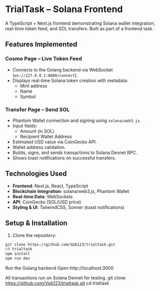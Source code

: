 # TrialTask – Solana Frontend

A TypeScript + Next.js frontend demonstrating Solana wallet integration, real-time token feed, and SOL transfers. Built as part of a frontend task .

## Features Implemented

### Cosmo Page – Live Token Feed
- Connects to the Golang backend via WebSocket (`ws://127.0.0.1:8080/connect`).
- Displays real-time Solana token creation with metadata:
  - Mint address  
  - Name  
  - Symbol  

### Transfer Page – Send SOL
- Phantom Wallet connection and signing using `solana/web3.js`.  
- Input fields:
  - Amount (in SOL)  
  - Recipient Wallet Address  
- Estimated USD value via CoinGecko API.  
- Wallet address validation.  
- Builds, signs, and sends transactions to Solana Devnet RPC.  
- Shows toast notifications on successful transfers.

## Technologies Used
- **Frontend**: Next.js, React, TypeScript  
- **Blockchain Integration**: solana/web3.js, Phantom Wallet  
- **Real-time Data**: WebSockets  
- **API**: CoinGecko (SOL/USD price)  
- **Styling & UI**: TailwindCSS, Sonner (toast notifications)  

## Setup & Installation
1. Clone the repository:

```bash
git clone https://github.com/Vpb123/trialtask.git
cd trialtask
npm install
npm run dev
```
Run the Golang backend
Open http://localhost:3000

All transactions run on Solana Devnet for testing.
git clone https://github.com/Vpb123/trialtask.git
cd trialtask
